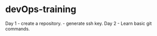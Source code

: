 # devOps-training

Day 1 - create a repository.
      - generate ssh key.
Day 2 - Learn basic git commands.
